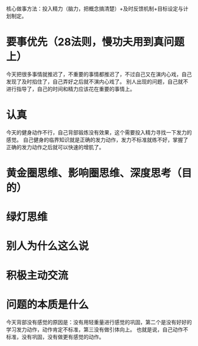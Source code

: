 
核心做事方法：投入精力（脑力，把概念搞清楚）+及时反馈机制+目标设定与计划制定。

# 要事优先（28法则，慢功夫用到真问题上）
今天把很多事情就推迟了，不重要的事情都推迟了，不过自己又在演内心戏，自己发现了及时掐住了，自己弄好之后就不演内心戏了。
别人出现的问题，自己就不进行指导了，自己的时间和精力应该花在重要的事情上。

# 认真
今天的健身动作不行，自己背部锻炼没有效果，这个需要投入精力寻找一下发力的感觉。
自己健身的临界知识就是正确的发力动作，发力不标准就练不好，掌握了正确的发力动作之后就可以快速的增肌了。

# 黄金圈思维、影响圈思维、深度思考（目的）
# 绿灯思维
# 别人为什么这么说
# 积极主动交流
# 问题的本质是什么
今天背部没有感觉的原因是：没有用轻重量进行感觉的巩固，第二个是没有好好的学习发力动作，动作肯定不标准，第三没有做引体向上。
也就是说，自己动作不标准，没有巩固，没有做更有感觉的动作。

